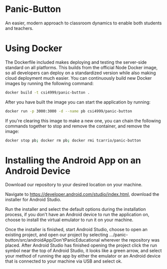 # Panic-Button

An easier, modern approach to classroom dynamics to enable both students and teachers.

# Using Docker

The Dockerfile included makes deploying and testing the server-side standard on all platforms. This builds from the official Node Docker image, so all developers can deploy on a standardized version while also making cloud deployment much easier. You can continuously build new Docker images by running the following command:

```bash
docker build -t csi4999/panic-button .
```

After you have built the image you can start the application by running:

```bash
docker run -p 3000:3000 -d --name pb csi4999/panic-button
```

If you're clearing this image to make a new one, you can chain the following commands together to stop and remove the container, and remove the image:

```bash
docker stop pb; docker rm pb; docker rmi tcarrio/panic-button
```

# Installing the Android App on an Android Device

Download our repository to your desired location on your machine.

Navigate to https://developer.android.com/studio/index.html, download the installer for Android Studio.

Run the installer and select the default options during the installation process, if you don't have an Android device to run the application on, choose to install the virtual emulator to run it on your machine.

Once the installer is finished, start Android Studio, choose to open an existing project, and open our project by selecting .../panic-button/src/androidApp/Don'tPanicEducational wherever the repository was placed. After Android Studio has finished opening the project click the run symbol near the top of Android Studio, it looks like a green arrow, and select your method of running the app by either the emulator or an Android device that is connected to your machine via USB and select ok.
